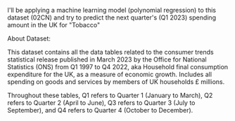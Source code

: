 I'll be applying a machine learning model (polynomial regression) to this dataset (02CN) and try to predict the next quarter's (Q1 2023) spending amount in the UK for "Tobacco"

About Dataset:

This dataset contains all the data tables related to the consumer trends statistical release published in March 2023 by the Office for National Statistics (ONS) from Q1 1997 to Q4 2022, aka Household final consumption expenditure for the UK, as a measure of economic growth. Includes all spending on goods and services by members of UK households £ millions.

Throughout these tables, Q1 refers to Quarter 1 (January to March), Q2 refers to Quarter 2 (April to June), Q3 refers to Quarter 3 (July to September), and Q4 refers to Quarter 4 (October to December).

